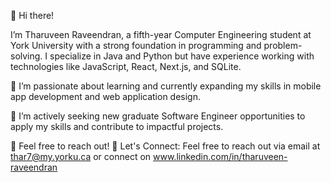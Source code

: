 👋 Hi there!

I’m Tharuveen Raveendran, a fifth-year Computer Engineering student at York University with a strong foundation in programming and problem-solving. I specialize in Java and Python but have experience working with technologies like JavaScript, React, Next.js, and SQLite.

🌱 I’m passionate about learning and currently expanding my skills in mobile app development and web application design.

🚀 I’m actively seeking new graduate Software Engineer opportunities to apply my skills and contribute to impactful projects.

📩 Feel free to reach out!
📩 Let's Connect: Feel free to reach out via email at thar7@my.yorku.ca or connect on www.linkedin.com/in/tharuveen-raveendran
